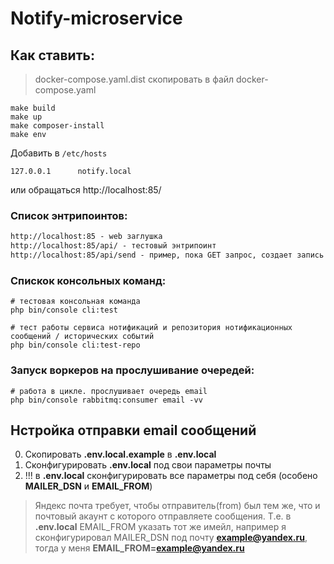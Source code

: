 # Notify-microservice

## Как ставить:

> docker-compose.yaml.dist скопировать в файл docker-compose.yaml

```shell
make build
make up
make composer-install
make env
```

Добавить в `/etc/hosts`
```shell
127.0.0.1      notify.local
```

или обращаться http://localhost:85/


### Список энтрипоинтов: 
```markdown
http://localhost:85 - web заглушка
http://localhost:85/api/ - тестовый энтрипоинт
http://localhost:85/api/send - пример, пока GET запрос, создает запись в БД
```


### Спискок консольных команд:
```shell
# тестовая консольная команда
php bin/console cli:test

# тест работы сервиса нотификаций и репозитория нотификационных сообщений / исторических событий
php bin/console cli:test-repo
```

### Запуск воркеров на прослушивание очередей:
```shell
# работа в цикле. прослушивает очередь email
php bin/console rabbitmq:consumer email -vv
```

## Нстройка отправки email сообщений

0. Скопировать **.env.local.example** в **.env.local**
1. Сконфигурировать **.env.local** под свои параметры почты
2. !!! в **.env.local** сконфигурировать все параметры под себя (особено **MAILER_DSN** и **EMAIL_FROM**)

> Яндекс почта требует, чтобы отправитель(from) был тем же, 
> что и почтовый акаунт с которого отправляете сообщения. 
> Т.е. в **.env.local** EMAIL_FROM указать тот же имейл, например 
> я сконфигурировал MAILER_DSN под почту **example@yandex.ru**, тогда 
> у меня **EMAIL_FROM=example@yandex.ru**